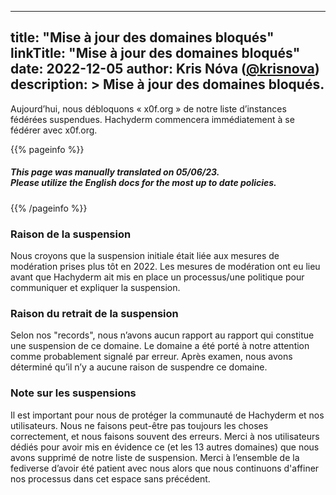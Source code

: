 
---
title: "Mise à jour des domaines bloqués"
linkTitle: "Mise à jour des domaines bloqués"
date: 2022-12-05
author: Kris Nóva ([@krisnova](https://hachyderm.io/@nova))
description: >
  Mise à jour des domaines bloqués.
---

Aujourd’hui, nous débloquons « x0f.org » de notre liste d’instances fédérées suspendues.
Hachyderm commencera immédiatement à se fédérer avec x0f.org.

{{% pageinfo %}}
<h5 class="text-center">This page was manually translated on 05/06/23. </br>Please utilize the English docs for the most up to date policies.</h5>
{{% /pageinfo %}}

### Raison de la suspension

Nous croyons que la suspension initiale était liée aux mesures de modération prises plus tôt en 2022. 
Les mesures de modération ont eu lieu avant que Hachyderm ait mis en place un processus/une politique pour communiquer et expliquer la suspension.

### Raison du retrait de la suspension

Selon nos "records", nous n’avons aucun rapport au rapport qui constitue une suspension de ce domaine.
Le domaine a été porté à notre attention comme probablement signalé par erreur.
Après examen, nous avons déterminé qu’il n’y a aucune raison de suspendre ce domaine.

### Note sur les suspensions

Il est important pour nous de protéger la communauté de Hachyderm et nos utilisateurs.
Nous ne faisons peut-être pas toujours les choses correctement, et nous faisons souvent des erreurs.
Merci à nos utilisateurs dédiés pour avoir mis en évidence ce (et les 13 autres domaines) que nous avons supprimé de notre liste de suspension.
Merci à l’ensemble de la fediverse d’avoir été patient avec nous alors que nous continuons d'affiner nos processus dans cet espace sans précédent.

